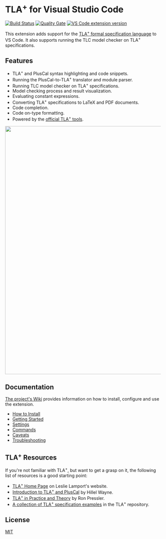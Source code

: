 # TLA<sup>+</sup> for Visual Studio Code

[![Build Status](https://travis-ci.com/alygin/vscode-tlaplus.svg)](https://travis-ci.com/alygin/vscode-tlaplus) [![Quality Gate](https://img.shields.io/sonar/quality_gate/alygin_vscode-tlaplus?server=https%3A%2F%2Fsonarcloud.io)](https://sonarcloud.io/dashboard?id=alygin_vscode-tlaplus) [![VS Code extension version](https://img.shields.io/visual-studio-marketplace/v/alygin.vscode-tlaplus?color=blue&label=Visual%20Studio%20Marketplace)](https://marketplace.visualstudio.com/items?itemName=alygin.vscode-tlaplus)

This extension adds support for the [TLA<sup>+</sup> formal specification language](http://research.microsoft.com/en-us/um/people/lamport/tla/tla.html) to VS Code. It also supports running the TLC model checker on TLA<sup>+</sup> specifications.

## Features

- TLA<sup>+</sup> and PlusCal syntax highlighting and code snippets.
- Running the PlusCal-to-TLA<sup>+</sup> translator and module parser.
- Running TLC model checker on TLA<sup>+</sup> specifications.
- Model checking process and result visualization.
- Evaluating constant expressions.
- Converting TLA<sup>+</sup> specifications to LaTeX and PDF documents.
- Code completion.
- Code on-type formatting.
- Powered by the [official TLA<sup>+</sup> tools](https://github.com/tlaplus/tlaplus).

<img src="https://raw.githubusercontent.com/alygin/vscode-tlaplus/master/resources/images/screencast.gif" width="800" height="auto">

## Documentation

[The project's Wiki](https://github.com/alygin/vscode-tlaplus/wiki) provides information on how to install, configure and use the extension.

* [How to Install](https://github.com/alygin/vscode-tlaplus/wiki/How-to-Install)
* [Getting Started](https://github.com/alygin/vscode-tlaplus/wiki/Getting-Started)
* [Settings](https://github.com/alygin/vscode-tlaplus/wiki/Settings)
* [Commands](https://github.com/alygin/vscode-tlaplus/wiki/Commands)
* [Caveats](https://github.com/alygin/vscode-tlaplus/wiki/Caveats)
* [Troubleshooting](https://github.com/alygin/vscode-tlaplus/wiki/Troubleshooting)

## TLA<sup>+</sup> Resources

If you're not familiar with TLA<sup>+</sup>, but want to get a grasp on it, the following list of resources is a good starting point:

* [TLA<sup>+</sup> Home Page](http://research.microsoft.com/en-us/um/people/lamport/tla/tla.html) on Leslie Lamport's website.
* [Introduction to TLA<sup>+</sup> and PlusCal](https://learntla.com) by Hillel Wayne.
* [TLA<sup>+</sup> in Practice and Theory](https://pron.github.io/posts/tlaplus_part1) by Ron Pressler.
* [A collection of TLA<sup>+</sup> specification examples](https://github.com/tlaplus/Examples) in the TLA<sup>+</sup> repository.

## License

[MIT](LICENSE)

